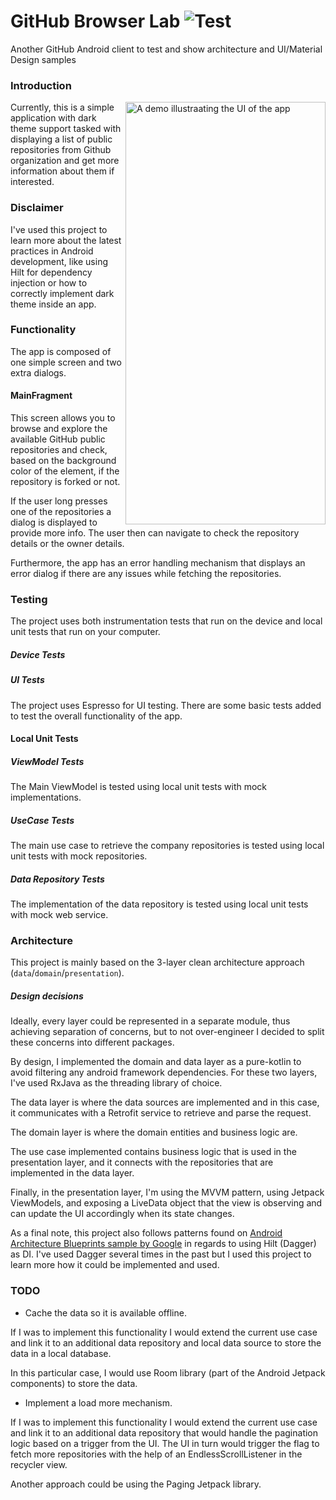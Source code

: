 # GitHub Browser Lab ![Test](https://github.com/GuillemRoca/github-browser-lab/workflows/CI/badge.svg?branch=main&event=push)
Another GitHub Android client to test and show architecture and UI/Material Design samples

### Introduction

<img align="right" src="https://github.com/GuillemRoca/github-browser-lab/assets/demo.gif" alt="A demo illustraating the UI of the app" width="320" height="676" style="display: inline; float: right"/>

Currently, this is a simple application with dark theme support tasked with displaying a list of public repositories from Github organization and get more information about them if interested.

### Disclaimer

I've used this project to learn more about the latest practices in Android development, like using Hilt for dependency injection or how to correctly implement dark theme inside an app.

### Functionality

The app is composed of one simple screen and two extra dialogs.

#### MainFragment

This screen allows you to browse and explore the available GitHub public repositories and check, based on the background color of the element, if the repository is forked or not.

If the user long presses one of the repositories a dialog is displayed to provide more info. The user then can navigate to check the repository details or the owner details.

Furthermore, the app has an error handling mechanism that displays an error dialog if there are any issues while fetching the repositories.

### Testing
The project uses both instrumentation tests that run on the device and local unit tests that run on your computer.

##### Device Tests

##### UI Tests

The project uses Espresso for UI testing. There are some basic tests added to test the overall functionality of the app.

#### Local Unit Tests

##### ViewModel Tests
The Main ViewModel is tested using local unit tests with mock implementations.

##### UseCase Tests
The main use case to retrieve the company repositories is tested using local unit tests with mock repositories.

##### Data Repository Tests
The implementation of the data repository is tested using local unit tests with mock web service.

### Architecture

This project is mainly based on the 3-layer clean architecture approach (`data`/`domain`/`presentation`).

##### Design decisions

Ideally, every layer could be represented in a separate module, thus achieving separation of concerns, but to not over-engineer I decided to split these concerns into different packages.

By design, I implemented the domain and data layer as a pure-kotlin to avoid filtering any android framework dependencies. For these two layers, I've used RxJava as the threading library of choice.

The data layer is where the data sources are implemented and in this case, it communicates with a Retrofit service to retrieve and parse the request.

The domain layer is where the domain entities and business logic are.

The use case implemented contains business logic that is used in the presentation layer, and it connects with the repositories that are implemented in the data layer. 

Finally, in the presentation layer, I'm using the MVVM pattern, using Jetpack ViewModels, and exposing a LiveData object that the view is observing and can update the UI accordingly when its state changes.

As a final note, this project also follows patterns found on [Android Architecture Blueprints sample by Google](https://github.com/googlesamples/android-architecture) in regards to using Hilt (Dagger) as DI. I've used Dagger several times in the past but I used this project to learn more how it could be implemented and used.

### TODO

* Cache the data so it is available offline.

If I was to implement this functionality I would extend the current use case and link it to an additional data repository and local data source to store the data in a local database.

In this particular case, I would use Room library (part of the Android Jetpack components) to store the data.

* Implement a load more mechanism.

If I was to implement this functionality I would extend the current use case and link it to an additional data repository that would handle the pagination logic based on a trigger from the UI. The UI in turn would trigger the flag to fetch more repositories with the help of an EndlessScrollListener in the recycler view.

Another approach could be using the Paging Jetpack library.
